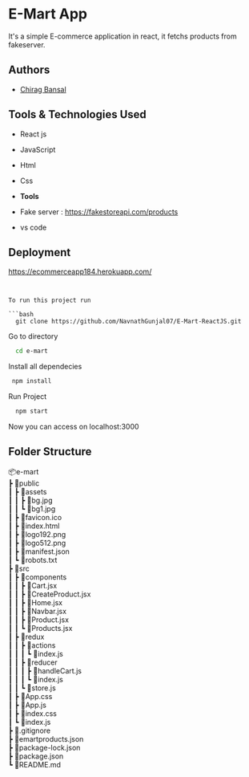 
# E-Mart App

It's a simple E-commerce application in react, it fetchs products from fakeserver.
## Authors

- [Chirag Bansal](https://github.com/chiragbansal123)


## Tools & Technologies Used

- React js
- JavaScript
- Html
- Css

- **Tools**
- Fake server : https://fakestoreapi.com/products
- vs code

## Deployment


  https://ecommerceapp184.herokuapp.com/
```


To run this project run

```bash
  git clone https://github.com/NavnathGunjal07/E-Mart-ReactJS.git
```
Go to directory
```bash
  cd e-mart
```
Install all dependecies
```bash
 npm install
```
Run Project
```bash
  npm start
```

Now you can access  on localhost:3000 
## Folder Structure
 
 
📦e-mart     
    ┣ 📂public  
    ┃ ┣ 📂assets  
    ┃ ┃ ┣ 📜bg.jpg  
    ┃ ┃ ┗ 📜bg1.jpg  
    ┃ ┣ 📜favicon.ico  
    ┃ ┣ 📜index.html  
    ┃ ┣ 📜logo192.png  
    ┃ ┣ 📜logo512.png  
    ┃ ┣ 📜manifest.json  
    ┃ ┗ 📜robots.txt  
    ┣ 📂src  
    ┃ ┣ 📂components  
    ┃ ┃ ┣ 📜Cart.jsx  
    ┃ ┃ ┣ 📜CreateProduct.jsx  
    ┃ ┃ ┣ 📜Home.jsx  
    ┃ ┃ ┣ 📜Navbar.jsx  
    ┃ ┃ ┣ 📜Product.jsx  
    ┃ ┃ ┗ 📜Products.jsx  
    ┃ ┣ 📂redux  
    ┃ ┃ ┣ 📂actions  
    ┃ ┃ ┃ ┗ 📜index.js  
    ┃ ┃ ┣ 📂reducer  
    ┃ ┃ ┃ ┣ 📜handleCart.js  
    ┃ ┃ ┃ ┗ 📜index.js  
    ┃ ┃ ┗ 📜store.js  
    ┃ ┣ 📜App.css  
    ┃ ┣ 📜App.js  
    ┃ ┣ 📜index.css  
    ┃ ┗ 📜index.js  
    ┣ 📜.gitignore  
    ┣ 📜emartproducts.json  
    ┣ 📜package-lock.json  
    ┣ 📜package.json  
    ┗ 📜README.md  


